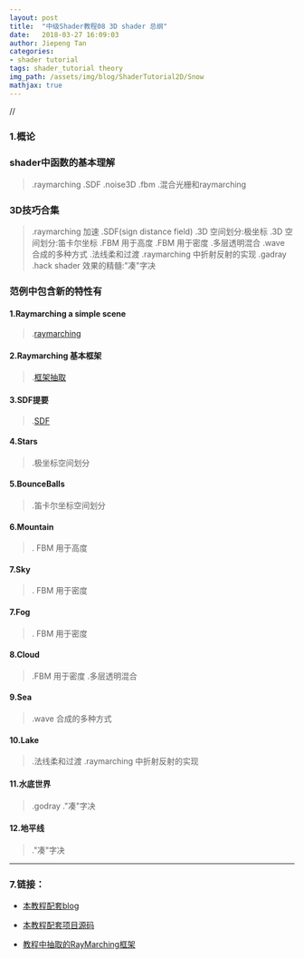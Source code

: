 ```yaml
---
layout: post
title:  "中级Shader教程08 3D shader 总纲"
date:   2018-03-27 16:09:03
author: Jiepeng Tan
categories: 
- shader tutorial
tags: shader_tutorial theory
img_path: /assets/img/blog/ShaderTutorial2D/Snow
mathjax: true
---
```

//




### **1.概论**
### **shader中函数的基本理解**
 > .raymarching
 > .SDF
 > .noise3D
 > .fbm
 > .混合光栅和raymarching
 

### **3D技巧合集**  
> .raymarching 加速
> .SDF(sign distance field)
> .3D 空间划分:极坐标
> .3D 空间划分:笛卡尔坐标
> .FBM 用于高度
> .FBM 用于密度
> .多层透明混合
> .wave 合成的多种方式
> .法线柔和过渡
> .raymarching 中折射反射的实现
> .gadray
> .hack shader 效果的精髓:"凑"字决


### **范例中包含新的特性有** 

#### 1.Raymarching a simple scene
> .[raymarching][4]

#### 2.Raymarching 基本框架
> .[框架抽取][4]

#### 3.SDF提要
> .[SDF][4]

#### 4.Stars
> .极坐标空间划分
> 
#### 5.BounceBalls
> .笛卡尔坐标空间划分

#### 6.Mountain
>. FBM 用于高度

#### 7.Sky
>. FBM 用于密度

#### 7.Fog
>. FBM 用于密度

#### 8.Cloud
> .FBM 用于密度
> .多层透明混合

#### 9.Sea
> .wave 合成的多种方式

#### 10.Lake
> .法线柔和过渡
> .raymarching 中折射反射的实现

#### 11.水底世界
> .godray
> ."凑"字决

#### 12.地平线
> ."凑"字决



----------

### **7.链接：**
- [本教程配套blog ][1]
- [本教程配套项目源码 ][2]
- [教程中抽取的RayMarching框架][3]

  [1]: https://blog.csdn.net/tjw02241035621611/article/details/80038608
  [2]: https://github.com/JiepengTan/FishManShaderTutorial
  [3]: https://github.com/JiepengTan/Unity-Raymarching-Framework
  [4]: https://jiepengtan.github.io/2018/04/22/shader-tutorial09-1-raymarch-framework/
  [5]: https://jiepengtan.github.io/2018/04/23/shader-tutorial10-SDF/


